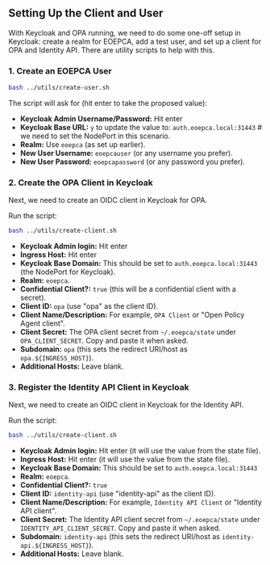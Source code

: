 
## Setting Up the Client and User

With Keycloak and OPA running, we need to do some one-off setup in Keycloak: create a realm for EOEPCA, add a test user, and set up a client for OPA and Identity API. There are utility scripts to help with this.

### 1. Create an EOEPCA User

```bash
bash ../utils/create-user.sh
```

The script will ask for (hit enter to take the proposed value):

- **Keycloak Admin Username/Password:** Hit enter
- **Keycloak Base URL:** `y` to update the value to: `auth.eoepca.local:31443` # we need to set the NodePort in this scenario.
- **Realm:** Use `eoepca` (as set up earlier).
- **New User Username:** `eoepcauser` (or any username you prefer).
- **New User Password:** `eoepcapassword` (or any password you prefer).

### 2. Create the OPA Client in Keycloak

Next, we need to create an OIDC client in Keycloak for OPA.

Run the script:

```bash
bash ../utils/create-client.sh
```

- **Keycloak Admin login:** Hit enter
- **Ingress Host:** Hit enter
- **Keycloak Base Domain:** This should be set to `auth.eoepca.local:31443` (the NodePort for Keycloak).
- **Realm:** `eoepca`.
- **Confidential Client?:** `true` (this will be a confidential client with a secret).
- **Client ID:** `opa` (use "opa" as the client ID).
- **Client Name/Description:** For example, `OPA Client` or "Open Policy Agent client".
- **Client Secret:** The OPA client secret from `~/.eoepca/state` under `OPA_CLIENT_SECRET`. Copy and paste it when asked.
- **Subdomain:** `opa` (this sets the redirect URI/host as `opa.${INGRESS_HOST}`).
- **Additional Hosts:** Leave blank.

### 3. Register the Identity API Client in Keycloak

Next, we need to create an OIDC client in Keycloak for the Identity API.

Run the script:

```bash
bash ../utils/create-client.sh
```

- **Keycloak Admin login:** Hit enter (it will use the value from the state file).
- **Ingress Host:** Hit enter (it will use the value from the state file).
- **Keycloak Base Domain:** This should be set to `auth.eoepca.local:31443`
- **Realm:** `eoepca`.
- **Confidential Client?:** `true` 
- **Client ID:** `identity-api` (use "identity-api" as the client ID).
- **Client Name/Description:** For example, `Identity API Client` or "Identity API client".
- **Client Secret:** The Identity API client secret from `~/.eoepca/state` under `IDENTITY_API_CLIENT_SECRET`. Copy and paste it when asked.
- **Subdomain:** `identity-api` (this sets the redirect URI/host as `identity-api.${INGRESS_HOST}`).
- **Additional Hosts:** Leave blank.
